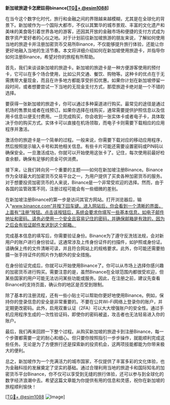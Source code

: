 **新加坡旅遊卡怎麽註冊binance[[TG💪+ @esim1088](https://t.me/s/esim1088)]**

在当今这个数字化时代，旅行和金融之间的界限越来越模糊，尤其是在全球化的背景下。新加坡作为一个国际大都市，不仅以其繁华的城市景观、丰富的文化遗产和美味的美食吸引着世界各地的游客，还因其开放的金融市场和便捷的支付方式成为数字资产爱好者的心仪之地。对于计划前往新加坡旅游的朋友来说，了解如何使用当地的旅遊卡并注册加密货币交易所Binance，不仅能够提升旅行体验，还能让你更好地融入当地的生活节奏。本文将详细介绍如何在新加坡使用旅遊卡，并指导你如何注册Binance，希望对你的旅程有所帮助。

首先，我们来谈谈新加坡的旅遊卡。新加坡的旅遊卡是一种方便游客使用的预付卡，它可以在多个场合使用，比如公共交通、餐饮、购物等。这种卡的优点在于无需携带大量现金，而且在许多地方都能享受折扣优惠。如果你计划在新加坡停留一段时间，或者想要尝试一下当地的无现金支付方式，那麼旅遊卡绝对是一个不错的选择。

要获得一张新加坡的旅遊卡，你可以通过多种渠道进行购买。最常见的途径是通过机场的售票处或者在线预订。如果你选择在线购买，通常需要提供护照信息以及信用卡信息以便支付费用。一旦完成购买，你会收到一张实体卡或者电子卡，具体取决于你的购买方式。实体卡可以直接在机场领取，而电子卡则需要下载相应的应用程序并激活。

激活你的旅遊卡是一个简单的过程。一般来说，你需要下载对应的移动应用程序，然后按照提示输入卡号和其他相关信息。有些卡片可能还需要设置密码或PIN码以确保安全。一旦激活成功，你就可以开始使用这张卡了。记住，每次使用前最好检查余额，确保有足够的资金可供消费。

接下来，让我们转向另一个重要的主题——如何在新加坡注册Binance。Binance作为全球最大的加密货币交易平台之一，为用户提供了买卖各种加密货币的服务。对于想要投资加密货币的人来说，Binance是一个非常受欢迎的选择。然而，由于各国的监管政策不同，注册过程可能会有一些细微的差别。

在新加坡注册Binance的第一步是访问其官方网站。打开浏览器后，输入“www.binance.com”并按下回车键。进入网站后，你会看到一个清晰的界面，上面有“注册”按钮。点击该按钮后，系统会要求你填写一些基本信息，如电子邮件地址和密码。请务必使用一个安全且容易记住的密码，并确保邮箱是有效的，因为之后会有验证邮件发送到这个邮箱。

完成基本信息的填写后，你需要验证身份。Binance为了遵守反洗钱法规，会对新用户的账户进行身份验证。这通常涉及上传身份证件的扫描件，如护照或身份证。请确保上传的文件清晰可读，并且符合网站上的规格要求。此外，你可能还需要拍摄一张手持证件的照片作为额外的安全措施。

在身份验证完成后，你就可以开始使用Binance了。你可以从市场上选择你感兴趣的加密货币进行购买。需要注意的是，虽然Binance在全球范围内都很受欢迎，但某些国家的用户可能无法访问某些功能或服务。因此，在注册之前，建议先查看Binance的支持页面，确认你的地区是否受到限制。

除了基本的注册流程，还有一些小贴士可以帮助你更好地使用Binance。例如，保持你的登录信息的安全是非常重要的。不要在公共Wi-Fi网络上登录你的账户，并定期更改密码。此外，启用双重认证（2FA）可以大大增强账户的安全性。通过手机应用程序生成的一次性验证码，即使你的密码被盗，攻击者也无法轻易进入你的账户。

最后，我们再来回顾一下整个过程。从购买新加坡的旅遊卡到注册Binance，每一个步骤都需要一定的耐心和细心。但只要你按照指引一步步操作，就能顺利完成这些任务。无论是为了方便旅行还是探索新的投资机会，这两项技能都能为你带来极大的便利。

总之，新加坡作为一个充满活力的城市国家，不仅提供了丰富多彩的文化体验，也为金融科技的发展奠定了坚实的基础。通过合理利用当地的旅遊卡和国际知名的加密货币平台Binance，你不仅可以享受到无缝的旅行体验，还可以参与到全球化的数字经济浪潮中去。希望这篇文章能为你提供有用的信息和灵感，祝你在新加坡的旅程顺利愉快！

[[TG💪+ @esim1088](https://t.me/s/esim1088) ![Image](https://i.postimg.cc/4NQfJmqS/Snipaste-2025-05-13-00-14-12.png)]